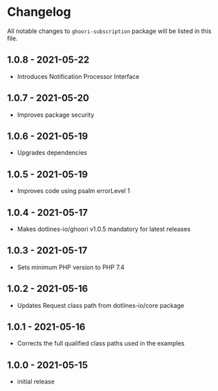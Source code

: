 # Changelog

All notable changes to `ghoori-subscription` package will be listed in this file.

## 1.0.8 - 2021-05-22

- Introduces Notification Processor Interface

## 1.0.7 - 2021-05-20

- Improves package security

## 1.0.6 - 2021-05-19

- Upgrades dependencies

## 1.0.5 - 2021-05-19

- Improves code using psalm errorLevel 1

## 1.0.4 - 2021-05-17

- Makes dotlines-io/ghoori v1.0.5 mandatory for latest releases

## 1.0.3 - 2021-05-17

- Sets minimum PHP version to PHP 7.4

## 1.0.2 - 2021-05-16

- Updates Request class path from dotlines-io/core package

## 1.0.1 - 2021-05-16

- Corrects the full qualified class paths used in the examples

## 1.0.0 - 2021-05-15

- initial release
